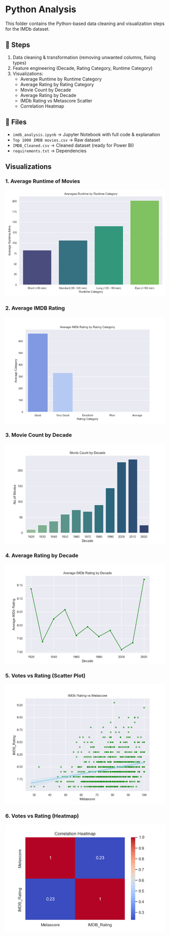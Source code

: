 # Python Analysis

This folder contains the Python-based data cleaning and visualization steps for the IMDb dataset.

## 📌 Steps
1. Data cleaning & transformation (removing unwanted columns, fixing types)
2. Feature engineering (Decade, Rating Category, Runtime Category)
3. Visualizations:
   - Average Runtime by Runtime Category
   - Average Rating by Rating Category
   - Movie Count by Decade
   - Average Rating by Decade
   - IMDb Rating vs Metascore Scatter
   - Correlation Heatmap

## 📁 Files
- `imdb_analysis.ipynb` → Jupyter Notebook with full code & explanation  
- `Top 1000 IMDB movies.csv` → Raw dataset
- `IMDB_Cleaned.csv` → Cleaned dataset (ready for Power BI)
- `requirements.txt` → Dependencies

## Visualizations

### 1. Average Runtime of Movies
![Average Runtime](images/plot1_avg_runtime.png)

### 2. Average IMDB Rating
![Average Rating](images/plot2_avg_rating.png)

### 3. Movie Count by Decade
![Movie Count by Decade](images/plot3_movie_count_by_decade.png)

### 4. Average Rating by Decade
![Average Rating by Decade](images/plot4_avg_rating_by_decade.png)

### 5. Votes vs Rating (Scatter Plot)
![Votes vs Rating Scatter](images/plot5_vs_rating_scatter.png)

### 6. Votes vs Rating (Heatmap)
![Votes vs Rating Heatmap](images/plot6_vs_rating_heatmap.png)
